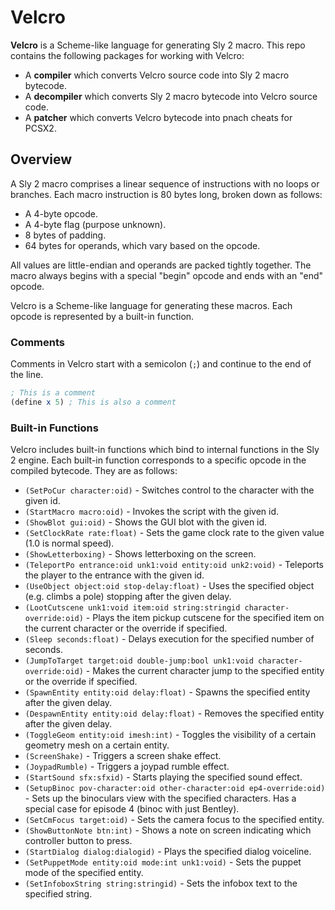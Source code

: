 # Velcro

**Velcro** is a Scheme-like language for generating Sly 2 macro. This repo contains the following packages for working with Velcro:

* A **compiler** which converts Velcro source code into Sly 2 macro bytecode.
* A **decompiler** which converts Sly 2 macro bytecode into Velcro source code.
* A **patcher** which converts Velcro bytecode into pnach cheats for PCSX2.

## Overview

A Sly 2 macro comprises a linear sequence of instructions with no loops or branches. Each macro instruction is 80 bytes long, broken down as follows:

* A 4-byte opcode.
* A 4-byte flag (purpose unknown).
* 8 bytes of padding.
* 64 bytes for operands, which vary based on the opcode.

All values are little-endian and operands are packed tightly together. The macro always begins with a special "begin" opcode and ends with an "end" opcode.

Velcro is a Scheme-like language for generating these macros. Each opcode is represented by a built-in function.

### Comments

Comments in Velcro start with a semicolon (`;`) and continue to the end of the line.

```scheme
; This is a comment
(define x 5) ; This is also a comment
```

### Built-in Functions

Velcro includes built-in functions which bind to internal functions in the Sly 2 engine. Each built-in function corresponds to a specific opcode in the compiled bytecode. They are as follows:

* `(SetPoCur character:oid)` - Switches control to the character with the given id.
* `(StartMacro macro:oid)` - Invokes the script with the given id.
* `(ShowBlot gui:oid)` - Shows the GUI blot with the given id.
* `(SetClockRate rate:float)` - Sets the game clock rate to the given value (1.0 is normal speed).
* `(ShowLetterboxing)` - Shows letterboxing on the screen.
* `(TeleportPo entrance:oid unk1:void entity:oid unk2:void)` - Teleports the player to the entrance with the given id.
* `(UseObject object:oid stop-delay:float)` - Uses the specified object (e.g. climbs a pole) stopping after the given delay.
* `(LootCutscene unk1:void item:oid string:stringid character-override:oid)` - Plays the item pickup cutscene for the specified item on the current character or the override if specified.
* `(Sleep seconds:float)` - Delays execution for the specified number of seconds.
* `(JumpToTarget target:oid double-jump:bool unk1:void character-override:oid)` - Makes the current character jump to the specified entity or the override if specified.
* `(SpawnEntity entity:oid delay:float)` - Spawns the specified entity after the given delay.
* `(DespawnEntity entity:oid delay:float)` - Removes the specified entity after the given delay.
* `(ToggleGeom entity:oid imesh:int)` - Toggles the visibility of a certain geometry mesh on a certain entity.
* `(ScreenShake)` - Triggers a screen shake effect.
* `(JoypadRumble)` - Triggers a joypad rumble effect.
* `(StartSound sfx:sfxid)` - Starts playing the specified sound effect.
* `(SetupBinoc pov-character:oid other-character:oid ep4-override:oid)` - Sets up the binoculars view with the specified characters. Has a special case for episode 4 (binoc with just Bentley).
* `(SetCmFocus target:oid)` - Sets the camera focus to the specified entity.
* `(ShowButtonNote btn:int)` - Shows a note on screen indicating which controller button to press.
* `(StartDialog dialog:dialogid)` - Plays the specified dialog voiceline.
* `(SetPuppetMode entity:oid mode:int unk1:void)` - Sets the puppet mode of the specified entity.
* `(SetInfoboxString string:stringid)` - Sets the infobox text to the specified string.
